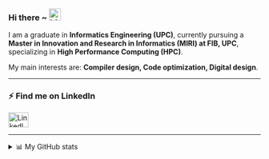 ### Hi there ~ <img src="http://3.bp.blogspot.com/-Dzod8PgGBtA/US89ti76sqI/AAAAAAAAKZk/cb74Hq1JpP8/s1600/gotroot.gif" width="24px" alt="hi">

I am a graduate in **Informatics Engineering (UPC)**, currently pursuing a **Master in Innovation and Research in Informatics (MIRI) at FIB, UPC**, specializing in **High Performance Computing (HPC)**.  

My main interests are: **Compiler design, Code optimization, Digital design**.  

---

### ⚡️ Find me on LinkedIn
<p>
  <a href="https://www.linkedin.com/in/ismael-el-basli-el-khattabi-5296ba190/" target="_blank">
    <img align="center" src="https://raw.githubusercontent.com/rahuldkjain/github-profile-readme-generator/master/src/images/icons/Social/linkedin.svg" alt="LinkedIn Profile" height="30" width="40" />
  </a>
</p>

---

<details>
<summary>📊 My GitHub stats</summary>
<br />

![Top Languages](https://github-readme-stats.vercel.app/api/top-langs?username=isma1108&layout=compact&langs_count=10)

![GitHub Stats](https://github-readme-stats.vercel.app/api?username=isma1108&show_icons=true&count_private=true)

</details>
